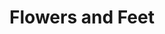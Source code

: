 ---
pid: mx29
title: Flowers and Feet
location_transcription: Zoo
coordinates: "[-75.225818955543, 39.952646851078]"
zipcode: 
gen_neighborhood: 
neighborhood: 
outside_phl: 
age: '5'
age_range: "<6"
instagram: 
image_file_name: mx_29.jpg
proposal_transcription: Flower. Squirrel. Bunny.
topic: Animals,Environment
topic_summary: 0, 0
type: Other No Form
keywords_other: 
credit: Ka'Nyia
image_labels: 
twitter: 
facebook: 
permalink: "/monuments/mx29/"
layout: item-page
---